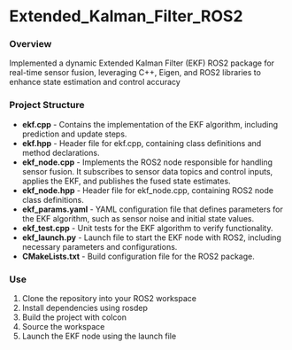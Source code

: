 # Extended_Kalman_Filter_ROS2

### Overview
Implemented a dynamic Extended Kalman Filter (EKF) ROS2 package for real-time sensor fusion, leveraging C++, Eigen, and ROS2 libraries to enhance state estimation and control accuracy

### Project Structure
- **ekf.cpp** - Contains the implementation of the EKF algorithm, including prediction and update steps.
-  **ekf.hpp** - Header file for ekf.cpp, containing class definitions and method declarations.
-  **ekf_node.cpp** - Implements the ROS2 node responsible for handling sensor fusion. It subscribes to sensor data topics and control inputs, applies the EKF, and publishes the fused state estimates.
- **ekf_node.hpp** - Header file for ekf_node.cpp, containing ROS2 node class definitions.
- **ekf_params.yaml** - YAML configuration file that defines parameters for the EKF algorithm, such as sensor noise and initial state values.
- **ekf_test.cpp** - Unit tests for the EKF algorithm to verify functionality.
- **ekf_launch.py** - Launch file to start the EKF node with ROS2, including necessary parameters and configurations.
- **CMakeLists.txt** - Build configuration file for the ROS2 package.

### Use
1. Clone the repository into your ROS2 workspace
2. Install dependencies using rosdep
3. Build the project with colcon
4. Source the workspace
5. Launch the EKF node using the launch file
